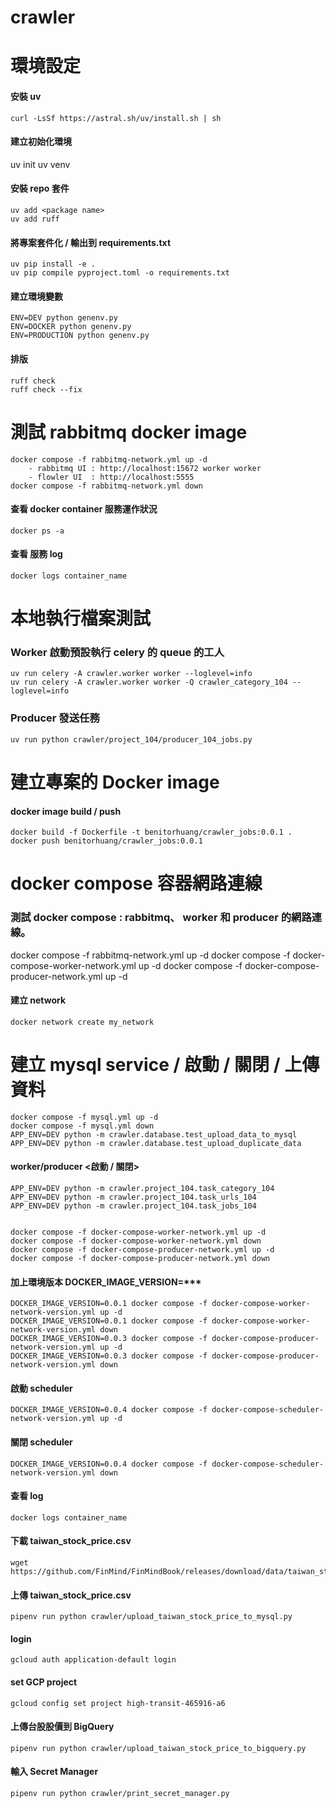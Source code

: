 # crawler

# 環境設定

#### 安裝 uv
<!-- https://docs.astral.sh/uv/getting-started/installation/#standalone-installer -->
    curl -LsSf https://astral.sh/uv/install.sh | sh


#### 建立初始化環境
   uv init
   uv venv


#### 安裝 repo 套件
    uv add <package name>
    uv add ruff


#### 將專案套件化 / 輸出到 requirements.txt
    uv pip install -e .
    uv pip compile pyproject.toml -o requirements.txt


#### 建立環境變數
    ENV=DEV python genenv.py
    ENV=DOCKER python genenv.py
    ENV=PRODUCTION python genenv.py


#### 排版
    ruff check
    ruff check --fix


# 測試 rabbitmq docker image
    docker compose -f rabbitmq-network.yml up -d
        - rabbitmq UI : http://localhost:15672 worker worker
        - flowler UI  : http://localhost:5555
    docker compose -f rabbitmq-network.yml down


#### 查看 docker container 服務運作狀況
    docker ps -a

#### 查看 服務 log
    docker logs container_name    


# 本地執行檔案測試
### Worker 啟動預設執行 celery 的 queue 的工人
    uv run celery -A crawler.worker worker --loglevel=info
    uv run celery -A crawler.worker worker -Q crawler_category_104 --loglevel=info


### Producer 發送任務
    uv run python crawler/project_104/producer_104_jobs.py



# 建立專案的 Docker image

####  docker image build / push
    docker build -f Dockerfile -t benitorhuang/crawler_jobs:0.0.1 .
    docker push benitorhuang/crawler_jobs:0.0.1



# docker compose 容器網路連線
<!-- 建立 docker image 連線通道 -->
### 測試 docker compose : rabbitmq、 worker 和 producer 的網路連線。
docker compose -f rabbitmq-network.yml up -d
docker compose -f docker-compose-worker-network.yml up -d
docker compose -f docker-compose-producer-network.yml up -d



#### 建立 network
    docker network create my_network

# 建立 mysql service / 啟動 / 關閉 / 上傳資料
    docker compose -f mysql.yml up -d
    docker compose -f mysql.yml down
    APP_ENV=DEV python -m crawler.database.test_upload_data_to_mysql
    APP_ENV=DEV python -m crawler.database.test_upload_duplicate_data


####   worker/producer  <啟動 / 關閉>
    APP_ENV=DEV python -m crawler.project_104.task_category_104
    APP_ENV=DEV python -m crawler.project_104.task_urls_104
    APP_ENV=DEV python -m crawler.project_104.task_jobs_104


    docker compose -f docker-compose-worker-network.yml up -d
    docker compose -f docker-compose-worker-network.yml down
    docker compose -f docker-compose-producer-network.yml up -d
    docker compose -f docker-compose-producer-network.yml down
    
#### 加上環境版本 DOCKER_IMAGE_VERSION=***
    DOCKER_IMAGE_VERSION=0.0.1 docker compose -f docker-compose-worker-network-version.yml up -d
    DOCKER_IMAGE_VERSION=0.0.1 docker compose -f docker-compose-worker-network-version.yml down
    DOCKER_IMAGE_VERSION=0.0.3 docker compose -f docker-compose-producer-network-version.yml up -d
    DOCKER_IMAGE_VERSION=0.0.3 docker compose -f docker-compose-producer-network-version.yml down



#### 啟動 scheduler

    DOCKER_IMAGE_VERSION=0.0.4 docker compose -f docker-compose-scheduler-network-version.yml up -d

#### 關閉 scheduler

    DOCKER_IMAGE_VERSION=0.0.4 docker compose -f docker-compose-scheduler-network-version.yml down

#### 查看 log

    docker logs container_name

#### 下載 taiwan_stock_price.csv

    wget https://github.com/FinMind/FinMindBook/releases/download/data/taiwan_stock_price.csv

#### 上傳 taiwan_stock_price.csv

    pipenv run python crawler/upload_taiwan_stock_price_to_mysql.py

#### login
    gcloud auth application-default login

#### set GCP project
    gcloud config set project high-transit-465916-a6

#### 上傳台股股價到 BigQuery
    pipenv run python crawler/upload_taiwan_stock_price_to_bigquery.py

#### 輸入 Secret Manager
    pipenv run python crawler/print_secret_manager.py
